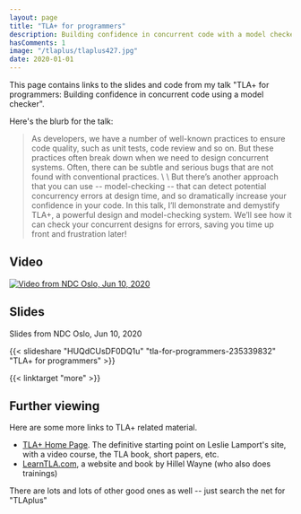 ```yaml
---
layout: page
title: "TLA+ for programmers"
description: Building confidence in concurrent code with a model checker
hasComments: 1
image: "/tlaplus/tlaplus427.jpg"
date: 2020-01-01
---
```


This page contains links to the slides and code from my talk "TLA+ for programmers: Building confidence in concurrent code using a model checker".

Here's the blurb for the talk:

> As developers, we have a number of well-known practices to ensure code quality, such as unit tests, code review and so on. But these practices often break down when we need to design concurrent systems. Often, there can be subtle and serious bugs that are not found with conventional practices. \ \ But there’s another approach that you can use -- model-checking -- that can detect potential concurrency errors at design time, and so dramatically increase your confidence in your code. In this talk, I’ll demonstrate and demystify TLA+, a powerful design and model-checking system. We’ll see how it can check your concurrent designs for errors, saving you time up front and frustration later!


## Video

[![Video from NDC Oslo, Jun 10, 2020](tlaplus427.jpg)](https://www.youtube.com/watch?v=tqwcz-Yt9gQ)

## Slides

Slides from NDC Oslo, Jun 10, 2020

{{< slideshare "HUQdCUsDF0DQ1u" "tla-for-programmers-235339832" "TLA+ for programmers" >}}

{{< linktarget "more" >}}

## Further viewing

Here are some more links to TLA+ related material.


* [TLA+ Home Page](https://lamport.azurewebsites.net/tla/tla.html). The definitive starting point on Leslie Lamport's site, with a video course, the TLA book, short papers, etc.
* [LearnTLA.com](http://www.learntla.com/), a website and book by Hillel Wayne (who also does trainings)

There are lots and lots of other good ones as well -- just search the net for "TLAplus"


